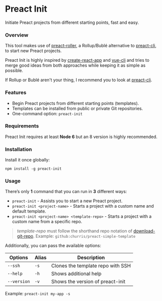 # Preact Init
Initiate Preact projects from different starting points, fast and easy.

### Overview
This tool makes use of [preact-roller](https://github.com/churris/preact-roller), a Rollup/Bublé alternative to [preact-cli](https://github.com/developit/preact-cli), to start new Preact projects.

Preact Init is highly inspired by [create-react-app](https://github.com/facebookincubator/create-react-app) and [vue-cli](https://github.com/vuejs/vue-cli) and tries to merge good ideas from both approaches while keeping it as simple as possible.

If Rollup or Bublé aren't your thing, I recommend you to look at [preact-cli](https://github.com/developit/preact-cli).

### Features
* Begin Preact projects from different starting points (templates).
* Templates can be installed from public or private Git repositories.
* One-command option: `preact-init`

### Requirements
Preact Init requires at least **Node 6** but an 8 version is highly recommended.

### Installation
Install it once globally:

`npm install -g preact-init`

### Usage

There’s only **1** command that you can run in **3** different ways:

* `preact-init` - Assists you to start a new Preact project.
* `preact-init <project-name>` - Starts a project with a custom name and default template.
* `preact-init <project-name> <template-repo>` - Starts a project with a custom name from a specific repo.

> *template-repo* must follow the shorthand repo notation of [download-git-repo](https://github.com/flipxfx/download-git-repo). Example: `github:churris/preact-simple-template`

Additionally, you can pass the available options:

| Options                            | Alias     | Description                                             |
| ---------------------------------- | --------- | ------------------------------------------------------- |
| `--ssh`                            | `-s`      | Clones the template repo with SSH                       |
| `--help`                           | `-h`      | Shows additional help                                   |
| `--version`                        | `-v`      | Shows the version of preact-init                        |

Example: `preact-init my-app -s`
